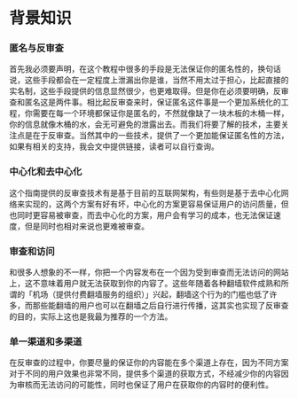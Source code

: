 # 背景知识

### 匿名与反审查

首先我必须要声明，在这个教程中很多的手段是无法保证你的匿名性的，换句话说，这些手段都会在一定程度上泄漏出你是谁，当然不用太过于担心，比起直接的实名制，这些手段提供的信息显然很少，也更难取得。但是你在必须要明确，反审查和匿名这是两件事。相比起反审查来时，保证匿名这件事是一个更加系统化的工程，你需要在每一个环境都保证你是匿名的，不然就像缺了一块木板的木桶一样，你的信息就像木桶的水，会无可避免的泄露出去。而我们将要了解的技术，主要关注点是在于反审查。当然其中的一些技术，提供了一个更加能保证匿名性的方法，如果有相关的支持，我会文中提供链接，读者可以自行查询。

### 中心化和去中心化

这个指南提供的反审查技术有是基于目前的互联网架构，有些则是基于去中心化网络来实现的，这两个方案有好有坏，中心化的方案更容易保证用户的访问质量，但也同时更容易被审查，而去中心化的方案，用户会有学习的成本，也无法保证速度，但是同时也相对来说也更难被审查。

### 审查和访问

和很多人想象的不一样，你把一个内容发布在一个因为受到审查而无法访问的网站上，这不意味着用户就无法获取到你的内容了。这些年随着各种翻墙软件成熟和所谓的「机场（提供付费翻墙服务的组织）」兴起，翻墙这个行为的门槛也低了许多，而那些能翻墙的用户也可以在翻墙之后自行进行传播，这其实也实现了反审查的目的，实际上这也是我最为推荐的一个方法。

### 单一渠道和多渠道

在反审查的过程中，你要尽量的保证你的内容能在多个渠道上存在，因为不同方案对于不同的用户效果也非常不同，提供多个渠道的获取方式，不经减少你的内容因为审核而无法访问的可能性，同时也保证了用户在获取你的内容时的便利性。

